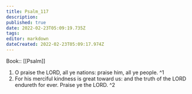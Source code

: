 ```yaml
---
title: Psalm_117
description: 
published: true
date: 2022-02-23T05:09:19.735Z
tags: 
editor: markdown
dateCreated: 2022-02-23T05:09:17.974Z
---
```


 Book:: [[Psalm]]
 1. O praise the LORD, all ye nations: praise him, all ye people. ^1
 2. For his merciful kindness is great toward us: and the truth of the LORD endureth for ever. Praise ye the LORD. ^2
